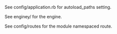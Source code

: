 See config/application.rb for autoload_paths setting.

See enginey/ for the engine.

See config/routes for the module namespaced route.
